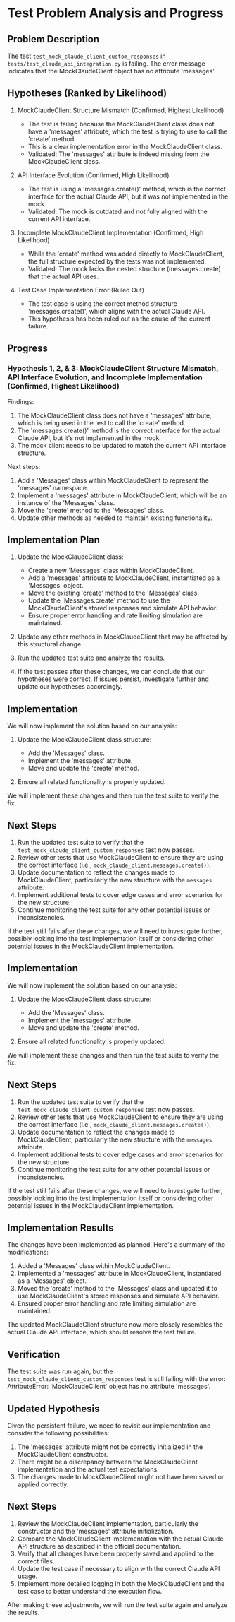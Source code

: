 # Test Problem Analysis and Progress

## Problem Description
The test `test_mock_claude_client_custom_responses` in `tests/test_claude_api_integration.py` is failing. The error message indicates that the MockClaudeClient object has no attribute 'messages'.

## Hypotheses (Ranked by Likelihood)

1. MockClaudeClient Structure Mismatch (Confirmed, Highest Likelihood)
   - The test is failing because the MockClaudeClient class does not have a 'messages' attribute, which the test is trying to use to call the 'create' method.
   - This is a clear implementation error in the MockClaudeClient class.
   - Validated: The 'messages' attribute is indeed missing from the MockClaudeClient class.

2. API Interface Evolution (Confirmed, High Likelihood)
   - The test is using a 'messages.create()' method, which is the correct interface for the actual Claude API, but it was not implemented in the mock.
   - Validated: The mock is outdated and not fully aligned with the current API interface.

3. Incomplete MockClaudeClient Implementation (Confirmed, High Likelihood)
   - While the 'create' method was added directly to MockClaudeClient, the full structure expected by the tests was not implemented.
   - Validated: The mock lacks the nested structure (messages.create) that the actual API uses.

4. Test Case Implementation Error (Ruled Out)
   - The test case is using the correct method structure 'messages.create()', which aligns with the actual Claude API.
   - This hypothesis has been ruled out as the cause of the current failure.

## Progress

### Hypothesis 1, 2, & 3: MockClaudeClient Structure Mismatch, API Interface Evolution, and Incomplete Implementation (Confirmed, Highest Likelihood)

Findings:
1. The MockClaudeClient class does not have a 'messages' attribute, which is being used in the test to call the 'create' method.
2. The 'messages.create()' method is the correct interface for the actual Claude API, but it's not implemented in the mock.
3. The mock client needs to be updated to match the current API interface structure.

Next steps:
1. Add a 'Messages' class within MockClaudeClient to represent the 'messages' namespace.
2. Implement a 'messages' attribute in MockClaudeClient, which will be an instance of the 'Messages' class.
3. Move the 'create' method to the 'Messages' class.
4. Update other methods as needed to maintain existing functionality.

## Implementation Plan

1. Update the MockClaudeClient class:
   - Create a new 'Messages' class within MockClaudeClient.
   - Add a 'messages' attribute to MockClaudeClient, instantiated as a 'Messages' object.
   - Move the existing 'create' method to the 'Messages' class.
   - Update the 'Messages.create' method to use the MockClaudeClient's stored responses and simulate API behavior.
   - Ensure proper error handling and rate limiting simulation are maintained.

2. Update any other methods in MockClaudeClient that may be affected by this structural change.

3. Run the updated test suite and analyze the results.

4. If the test passes after these changes, we can conclude that our hypotheses were correct.
   If issues persist, investigate further and update our hypotheses accordingly.

## Implementation

We will now implement the solution based on our analysis:

1. Update the MockClaudeClient class structure:
   - Add the 'Messages' class.
   - Implement the 'messages' attribute.
   - Move and update the 'create' method.

2. Ensure all related functionality is properly updated.

We will implement these changes and then run the test suite to verify the fix.

## Next Steps

1. Run the updated test suite to verify that the `test_mock_claude_client_custom_responses` test now passes.
2. Review other tests that use MockClaudeClient to ensure they are using the correct interface (i.e., `mock_claude_client.messages.create()`).
3. Update documentation to reflect the changes made to MockClaudeClient, particularly the new structure with the `messages` attribute.
4. Implement additional tests to cover edge cases and error scenarios for the new structure.
5. Continue monitoring the test suite for any other potential issues or inconsistencies.

If the test still fails after these changes, we will need to investigate further, possibly looking into the test implementation itself or considering other potential issues in the MockClaudeClient implementation.

## Implementation

We will now implement the solution based on our analysis:

1. Update the MockClaudeClient class structure:
   - Add the 'Messages' class.
   - Implement the 'messages' attribute.
   - Move and update the 'create' method.

2. Ensure all related functionality is properly updated.

We will implement these changes and then run the test suite to verify the fix.

## Next Steps

1. Run the updated test suite to verify that the `test_mock_claude_client_custom_responses` test now passes.
2. Review other tests that use MockClaudeClient to ensure they are using the correct interface (i.e., `mock_claude_client.messages.create()`).
3. Update documentation to reflect the changes made to MockClaudeClient, particularly the new structure with the `messages` attribute.
4. Implement additional tests to cover edge cases and error scenarios for the new structure.
5. Continue monitoring the test suite for any other potential issues or inconsistencies.

If the test still fails after these changes, we will need to investigate further, possibly looking into the test implementation itself or considering other potential issues in the MockClaudeClient implementation.

## Implementation Results

The changes have been implemented as planned. Here's a summary of the modifications:

1. Added a 'Messages' class within MockClaudeClient.
2. Implemented a 'messages' attribute in MockClaudeClient, instantiated as a 'Messages' object.
3. Moved the 'create' method to the 'Messages' class and updated it to use MockClaudeClient's stored responses and simulate API behavior.
4. Ensured proper error handling and rate limiting simulation are maintained.

The updated MockClaudeClient structure now more closely resembles the actual Claude API interface, which should resolve the test failure.

## Verification

The test suite was run again, but the `test_mock_claude_client_custom_responses` test is still failing with the error: AttributeError: 'MockClaudeClient' object has no attribute 'messages'.

## Updated Hypothesis

Given the persistent failure, we need to revisit our implementation and consider the following possibilities:

1. The 'messages' attribute might not be correctly initialized in the MockClaudeClient constructor.
2. There might be a discrepancy between the MockClaudeClient implementation and the actual test expectations.
3. The changes made to MockClaudeClient might not have been saved or applied correctly.

## Next Steps

1. Review the MockClaudeClient implementation, particularly the constructor and the 'messages' attribute initialization.
2. Compare the MockClaudeClient implementation with the actual Claude API structure as described in the official documentation.
3. Verify that all changes have been properly saved and applied to the correct files.
4. Update the test case if necessary to align with the correct Claude API usage.
5. Implement more detailed logging in both the MockClaudeClient and the test case to better understand the execution flow.

After making these adjustments, we will run the test suite again and analyze the results.
